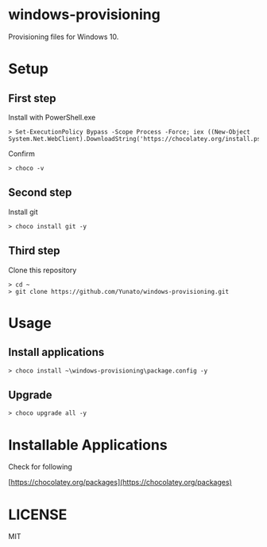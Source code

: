 # windows-provisioning
Provisioning files for Windows 10.

# Setup
## First step

Install with PowerShell.exe

```
> Set-ExecutionPolicy Bypass -Scope Process -Force; iex ((New-Object System.Net.WebClient).DownloadString('https://chocolatey.org/install.ps1'))
```

Confirm

```
> choco -v
```

## Second step

Install git

```
> choco install git -y
```

## Third step

Clone this repository

```
> cd ~
> git clone https://github.com/Yunato/windows-provisioning.git
```

# Usage

## Install applications

```
> choco install ~\windows-provisioning\package.config -y
```

## Upgrade

```
> choco upgrade all -y
```

# Installable Applications

Check for following

[https://chocolatey.org/packages](https://chocolatey.org/packages)

# LICENSE
MIT
